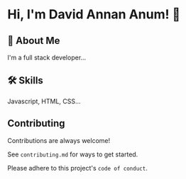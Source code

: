 
# Hi, I'm David Annan Anum! 👋


## 🚀 About Me

I'm a full stack developer...


## 🛠 Skills
Javascript, HTML, CSS...


## Contributing

Contributions are always welcome!

See `contributing.md` for ways to get started.

Please adhere to this project's `code of conduct`.


